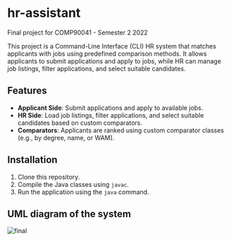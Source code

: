 # hr-assistant

Final project for COMP90041 - Semester 2 2022

This project is a Command-Line Interface (CLI) HR system that matches applicants with jobs using predefined comparison methods. It allows applicants to submit applications and apply to jobs, while HR can manage job listings, filter applications, and select suitable candidates.

## Features
- **Applicant Side**: Submit applications and apply to available jobs.
- **HR Side**: Load job listings, filter applications, and select suitable candidates based on custom comparators.
- **Comparators**: Applicants are ranked using custom comparator classes (e.g., by degree, name, or WAM).

## Installation

1. Clone this repository.
2. Compile the Java classes using `javac`.
3. Run the application using the `java` command.

## UML diagram of the system
![final](https://user-images.githubusercontent.com/119104583/204168444-d7a813b5-ac1c-41ec-8868-82f2ffb05143.png)
